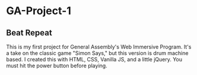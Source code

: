# GA-Project-1

## Beat Repeat

This is my first project for General Assembly's Web Immersive Program.
It's a take on the classic game "Simon Says," but this version is drum machine based.
I created this with HTML, CSS, Vanilla JS, and a little jQuery. You must hit the power button before
playing.
